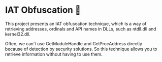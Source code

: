 # IAT Obfuscation 🦀

This project presents an IAT obfuscation technique, which is a way of retrieving addresses, ordinals and API names in DLLs, such as ntdll.dll and kernel32.dll.

Often, we can't use GetModuleHandle and GetProcAddress directly because of detection by security solutions. So this technique allows you to retrieve information without having to use them.
